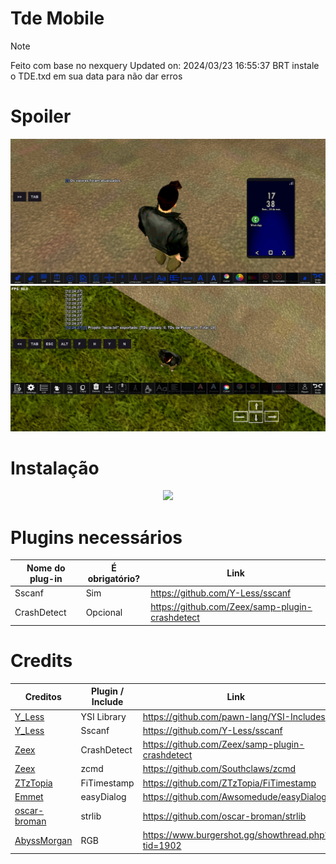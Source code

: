 # Tde Mobile
> [!Note]
> Feito com base no nexquery
> Updated on: 2024/03/23 16:55:37 BRT
> instale o TDE.txd em sua data para não dar erros

# Spoiler
![Alt text](img/spoiler.jpg?raw=true)
![Alt text](img/spoiler2.jpg?raw=true)
# Instalação
<p align="center">
   <img width="460" heigth="300" src="img/tutorial-instalar.mp4">
</p>
  
# Plugins necessários
| Nome do plug-in | É obrigatório? |         Link                 |
|-------------|------------------|-------------------------------------------------|
| Sscanf      | Sim              | https://github.com/Y-Less/sscanf                |
| CrashDetect | Opcional         | https://github.com/Zeex/samp-plugin-crashdetect |

# Credits
|                    Creditos                     | Plugin / Include |                       Link              |
|-------------------------------------------------|------------------|---------------------------------------------------|
| [Y_Less](https://github.com/Y-Less)             | YSI Library      | https://github.com/pawn-lang/YSI-Includes         |
| [Y_Less](https://github.com/Y-Less)             | Sscanf           | https://github.com/Y-Less/sscanf                  |
| [Zeex](https://github.com/Zeex)                 | CrashDetect      | https://github.com/Zeex/samp-plugin-crashdetect   |
| [Zeex](https://github.com/Zeex)                 | zcmd             | https://github.com/Southclaws/zcmd                |
| [ZTzTopia](https://github.com/ZTzTopia)         | FiTimestamp      | https://github.com/ZTzTopia/FiTimestamp           |
| [Emmet](https://github.com/emmet-jones)         | easyDialog       | https://github.com/Awsomedude/easyDialog          |
| [oscar-broman](https://github.com/oscar-broman) | strlib           | https://github.com/oscar-broman/strlib            |
| [AbyssMorgan](https://github.com/AbyssMorgan)   | RGB              | https://www.burgershot.gg/showthread.php?tid=1902 |
